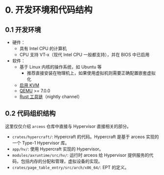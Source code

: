 # 0. 开发环境和代码结构

## 0.1 开发环境

* 硬件：
    * 具有 Intel CPU 的计算机
    * CPU 支持 VT-x（现代 Intel CPU 一般都支持），并在 BIOS 中已启用
* 软件：
    * 基于 Linux 内核的操作系统，如 Ubuntu 等
        * 推荐直接安装在物理机上，如果使用虚拟机则需要正确配置嵌套虚拟化
    * [启用 KVM](https://www.linux-kvm.org/page/Choose_the_right_kvm_%26_kernel_version)
    * [QEMU](https://www.qemu.org/download/) >= 7.0.0
    * [Rust 工具链](https://www.rust-lang.org)（nightly channel）

## 0.2 代码组织结构

这里仅仅介绍 `arceos` 仓库中直接与 Hypervisor 直接相关的部分。

* `crates/hypercraft/`: Hypercraft 的代码。Hypercraft 是基于 arceos 实现的一个 Type-1 Hypervisor 库。
* `app/hv/`: 使用 Hypercraft 实现的 Hypervisor。
* `modules/axruntime/src/hv/`: 运行时 arceos 给 Hypervisor 提供服务的代码，包括内存的分配和管理，虚拟设备的实现。
* `crates/page_table_entry/src/arch/x86_64/`: EPT 的定义。